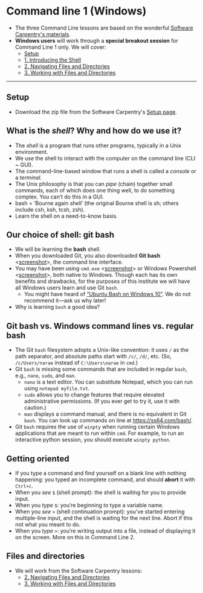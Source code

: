 # Command line 1 (Windows)
* The three Command Line lessons are based on the wonderful [Software Carpentry's materials](http://swcarpentry.github.io/shell-novice/). 
* **Windows users** will work through a **special breakout session** for Command Line 1 only. We will cover:
  *  [Setup](http://swcarpentry.github.io/shell-novice/setup.html)
  * [1. Introducing the Shell](http://swcarpentry.github.io/shell-novice/01-intro/)
  * [2. Navigating Files and Directories](http://swcarpentry.github.io/shell-novice/02-filedir/)
  * [3. Working with Files and Directories](http://swcarpentry.github.io/shell-novice/03-create/)
	

__________

## Setup
* Download the zip file from the Software Carpentry's [Setup page](http://swcarpentry.github.io/shell-novice/setup/). 


## What is the *shell*? Why and how do we use it?

* The *shell* is a program that runs other programs, typically in a Unix environment. <!--Emphasize that the shell is still a program, which takes input and gives output. The input is a command, though, so it seems as though we’re doing something different. In reality, using command line is no different than using any other program.-->
* We use the shell to interact with the computer on the command line (CLI ~ GUI).
* The command-line-based window that runs a shell is called a *console* or a *terminal*. 
* The Unix philosophy is that you can _pipe_ (chain) together small commands, each of which does one thing well, to do something complex. You can’t do this in a GUI.
* bash = ‘Bourne again shell’ (the original Bourne shell is sh; others include csh, ksh, tcsh, zsh). <!--We use and recommend bash (Git Bash). There are many different shells, some of which you end up downloading with program packages like Python.-->
* Learn the shell on a need-to-know basis. <!--There are commands you’ll use every day, some you’ll use for special purposes (and you’ll look up how they work when you need them), and some that you’ll never need.-->


## Our choice of shell: git bash

* We will be learning the **bash** shell. 
* When you downloaded Git, you also downloaded **Git bash** <[screenshot](images/command_1_gitbash.png)>, the command line interface.
* You may have been using `cmd.exe` <[screenshot](images/getting_to_know_cmd.png)> or Windows Powershell <[screenshot](images/command_1_powershell.png)>, both native to Windows. Though each has its own benefits and drawbacks, for the purposes of this institute we will have all Windows users learn and use Git `bash`.
	* You might have heard of [“Ubuntu Bash on Windows 10”](https://msdn.microsoft.com/en-us/commandline/wsl/about). We do not recommend it—ask us why later! 
* Why is learning `bash` a good idea? 	

## Git bash vs. Windows command lines vs. regular bash


* The Git `bash` filesystem adopts a Unix-like convention: it uses `/` as the path separator, and absolute paths start with `/c/`, `/d/`, etc. (So, `/c/Users/narae` instead of `C:\Users\narae` in `cmd`.) 
* Git `bash` is missing some commands that are included in regular `bash`, e.g., `nano`, `sudo`, and `man`.
	* `nano` is a text editor. You can substitute Notepad, which you can run using `notepad myfile.txt`. 
	* `sudo` allows you to change features that require elevated administrative permissions. (If you ever get to try it, use it with caution.)
	* `man` displays a command manual, and there is no equivalent in Git `bash`. You can look up commands on line at <https://ss64.com/bash/>. 
* Git `bash` requires the use of `winpty` when running certain Windows applications that are meant to run within `cmd`. For example, to run an interactive python session, you should execute `winpty python`. 

## Getting oriented

* If you type a command and find yourself on a blank line with nothing happening: you typed an incomplete command, and should **abort** it with `Ctrl+c`. 
* When you *see* `$` (shell prompt): the shell is waiting for you to provide input. 
* When you *type* `$`: you’re beginning to type a variable name. 
* When you *see* `>` (shell continuation prompt): you’ve started entering multiple-line input, and the shell is waiting for the next line. Abort if this not what you meant to do. 
* When you *type* `>`: you’re writing output into a file, instead of displaying it on the screen. More on this in Command Line 2. 


## Files and directories
* We will work from the Software Carpentry lessons: 
  * [2. Navigating Files and Directories](http://swcarpentry.github.io/shell-novice/02-filedir/)
  * [3. Working with Files and Directories](http://swcarpentry.github.io/shell-novice/03-create/)
